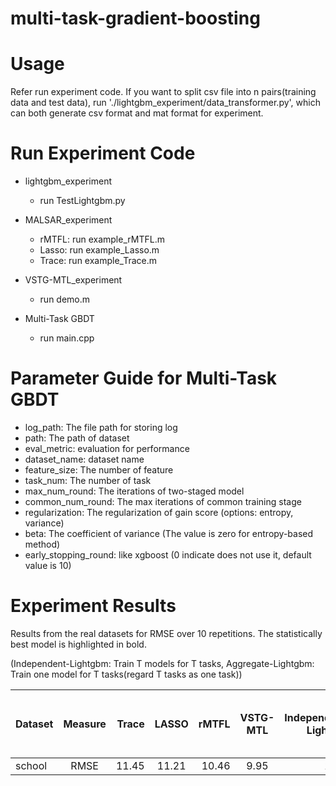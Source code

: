 # multi-task-gradient-boosting

# Usage
Refer run experiment code. If you want to split csv file into n pairs(training data and test data), run './lightgbm_experiment/data_transformer.py', which can both generate csv format and mat format for experiment.

# Run Experiment Code
+ lightgbm_experiment
    + run TestLightgbm.py
+ MALSAR_experiment
    + rMTFL: run example_rMTFL.m
    + Lasso: run example_Lasso.m
    + Trace: run example_Trace.m
+ VSTG-MTL_experiment
    + run demo.m
    
+ Multi-Task GBDT
    + run main.cpp

# Parameter Guide for Multi-Task GBDT 
+ log_path: The file path for storing log
+ path: The path of dataset
+ eval_metric: evaluation for performance
+ dataset_name: dataset name
+ feature_size: The number of feature
+ task_num: The number of task
+ max_num_round: The iterations of two-staged model
+ common_num_round: The max iterations of common training stage
+ regularization: The regularization of gain score (options: entropy, variance)
+ beta: The coefficient of variance (The value is zero for entropy-based method)
+ early_stopping_round: like xgboost (0 indicate does not use it, default value is 10)

# Experiment Results
Results from the real datasets for RMSE over 10 repetitions. The statistically best model is highlighted in bold.

(Independent-Lightgbm: Train T models for T tasks, Aggregate-Lightgbm: Train one model for T tasks(regard T tasks as one task))

|Dataset|Measure|Trace|LASSO|rMTFL|VSTG-MTL|Independent-Lightgbm|Aggregate-Lightgbm|Variance-based Multi-Task GBDT|Entropy-based Multi-Task GBDT|
|---|:---:|---:|:---:|---:|:---:|---:|:---:|---:|:---:|
|school|RMSE|11.45|11.21|10.46|9.95|11.19|10.04|**9.68**|9.76|